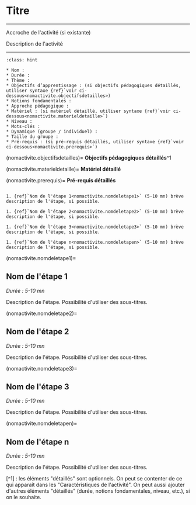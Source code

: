 # Titre

---- 

Accroche de l'activité (si existante)

Description de l'activité

----

```{admonition} Caractéristiques
:class: hint

* Nom : 
* Durée : 
* Thème : 
* Objectifs d’apprentissage : (si objectifs pédagogiques détaillés, utiliser syntaxe {ref}`voir ci-dessous<nomactivite.objectifsdetailles>)
* Notions fondamentales : 
* Approche pédagogique : 
* Matériel : (si matériel détaillé, utiliser syntaxe {ref}`voir ci-dessous<nomactivite.materieldetaille>`)
* Niveau : 
* Mots-clés : 
* Dynamique (groupe / individuel) : 
* Taille du groupe : 
* Pré-requis : (si pré-requis détaillés, utiliser syntaxe {ref}`voir ci-dessous<nomactivite.prerequis>`)
```

(nomactivite.objectifsdetailles)=
**Objectifs pédagogiques détaillés**^1

(nomactivite.materieldetaille)= 
**Matériel détaillé**

(nomactivite.prerequis)= 
**Pré-requis détaillés**

```{dropdown} **Déroulement**

1. {ref}`Nom de l'étape 1<nomactivite.nomdeletape1>` (5-10 mn) brève description de l'étape, si possible. 

1. {ref}`Nom de l'étape 2<nomactivite.nomdeletape2>` (5-10 mn) brève description de l'étape, si possible. 

1. {ref}`Nom de l'étape 3<nomactivite.nomdeletape3>` (5-10 mn) brève description de l'étape, si possible. 

1. {ref}`Nom de l'étape n<nomactivite.nomdeletapen>` (5-10 mn) brève description de l'étape, si possible. 
```

(nomactivite.nomdeletape1)=
## Nom de l'étape 1 

*Durée : 5-10 mn*

Description de l'étape. Possibilité d'utiliser des sous-titres. 

(nomactivite.nomdeletape2)=
## Nom de l'étape 2

*Durée : 5-10 mn*

Description de l'étape. Possibilité d'utiliser des sous-titres. 

(nomactivite.nomdeletape3)=
## Nom de l'étape 3

*Durée : 5-10 mn*

Description de l'étape. Possibilité d'utiliser des sous-titres. 

(nomactivite.nomdeletapen)=
## Nom de l'étape n

*Durée : 5-10 mn*

Description de l'étape. Possibilité d'utiliser des sous-titres. 

[^1] : les éléments "détaillés" sont optionnels. On peut se contenter de ce qui apparaît dans les "Caractéristiques de l'activité". On peut aussi ajouter d'autres éléments "détaillés" (durée, notions fondamentales, niveau, etc.), si on le souhaite. 